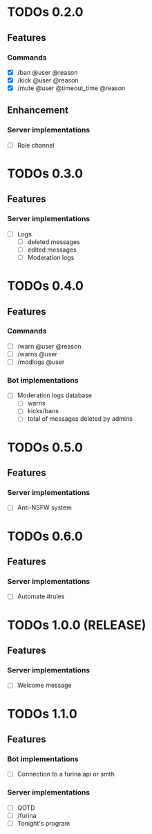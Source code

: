 # TODOs 0.2.0

## Features

### Commands
- [X] /ban @user @reason
- [X] /kick @user @reason
- [X] /mute @user @timeout_time @reason

## Enhancement

### Server implementations
- [ ] Role channel

# TODOs 0.3.0

## Features

### Server implementations
- [ ] Logs
  - [ ] deleted messages
  - [ ] edited messages
  - [ ] Moderation logs

# TODOs 0.4.0

## Features

### Commands
- [ ] /warn @user @reason
- [ ] /warns @user
- [ ] /modlogs @user

### Bot implementations
- [ ] Moderation logs database
  - [ ] warns
  - [ ] kicks/bans
  - [ ] total of messages deleted by admins

# TODOs 0.5.0

## Features

### Server implementations
- [ ] Anti-NSFW system

# TODOs 0.6.0

## Features

### Server implementations
- [ ] Automate #rules

# TODOs 1.0.0 (RELEASE)

## Features

### Server implementations
- [ ] Welcome message

# TODOs 1.1.0

## Features

### Bot implementations
- [ ] Connection to a furina api or smth

### Server implementations
- [ ] QOTD
- [ ] /furina
- [ ] Tonight's program